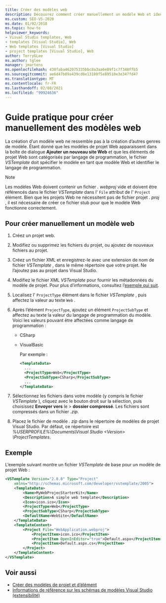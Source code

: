 ```yaml
---
title: Créer des modèles web
description: Découvrez comment créer manuellement un modèle Web et identifier le langage de programmation utilisé par le modèle.
ms.custom: SEO-VS-2020
ms.date: 01/02/2018
ms.topic: how-to
helpviewer_keywords:
- Visual Studio templates, Web
- templates [Visual Studio], Web
- Web templates [Visual Studio]
- project templates [Visual Studio], Web
author: TerryGLee
ms.author: tglee
manager: jmartens
ms.openlocfilehash: 430faba462075335bbc8a3aa6e89f1c7f348ffb5
ms.sourcegitcommit: ae6d47b09a439cd0e13180f5e89510e3e347fd47
ms.translationtype: MT
ms.contentlocale: fr-FR
ms.lasthandoff: 02/08/2021
ms.locfileid: "99924636"
---
```

# <a name="how-to-manually-create-web-templates"></a>Guide pratique pour créer manuellement des modèles web

La création d’un modèle web ne ressemble pas à la création d’autres genres de modèle. Étant donné que les modèles de projet Web apparaissent dans la boîte de dialogue **Ajouter un nouveau site Web** et que les éléments de projet Web sont catégorisés par langage de programmation, le fichier *VSTemplate* doit spécifier le modèle en tant que modèle Web et identifier le langage de programmation.

> [!NOTE]
> Les modèles Web doivent contenir un fichier *. webproj* vide et doivent être référencés dans le fichier *VSTemplate* dans l' `File` attribut de l' `Project` élément. Bien que les projets Web ne nécessitent pas de fichier projet *. proj* , il est nécessaire de créer ce fichier stub pour que le modèle Web fonctionne correctement.

## <a name="to-manually-create-a-web-template"></a>Pour créer manuellement un modèle web

1. Créez un projet web.

2. Modifiez ou supprimez les fichiers du projet, ou ajoutez de nouveaux fichiers au projet.

3. Créez un fichier XML et enregistrez-le avec une extension de nom de fichier *VSTemplate* , dans le même répertoire que votre projet. Ne l’ajoutez pas au projet dans Visual Studio.

4. Modifiez le fichier XML *VSTemplate* pour fournir les métadonnées du modèle de projet. Pour plus d’informations, consultez l’[exemple qui suit](#example).

5. Localisez l' `ProjectType` élément dans le fichier *VSTemplate* , puis affectez la valeur au texte `Web` .

6. Après l’élément `ProjectType`, ajoutez un élément `ProjectSubType` et affectez au texte la valeur du langage de programmation du modèle. Voici les valeurs pouvant être affectées comme langage de programmation :

   - CSharp
   - VisualBasic

     Par exemple :

     ```xml
     <TemplateData>
       ...
       <ProjectType>Web</ProjectType>
       <ProjectSubType>CSharp</ProjectSubType>
       ...
     </TemplateData>
     ```

7. Sélectionnez les fichiers dans votre modèle (y compris le fichier *VSTemplate* ), cliquez avec le bouton droit sur la sélection, puis choisissez **Envoyer vers** le  >  **dossier compressé**. Les fichiers sont compressés dans un fichier *.zip*.

8. Placez le fichier de modèle *. zip* dans le répertoire de modèles de projet Visual Studio. Par défaut, ce répertoire est *%USERPROFILE%\Documents\Visual Studio \<Version\> \ProjectTemplates*.

## <a name="example"></a>Exemple

L’exemple suivant montre un fichier *VSTemplate* de base pour un modèle de projet Web :

```xml
<VSTemplate Version="2.0.0" Type="Project"
    xmlns="http://schemas.microsoft.com/developer/vstemplate/2005">
    <TemplateData>
        <Name>MyWebProjecStarterKit</Name>
        <Description>A simple web template</Description>
        <Icon>icon.ico</Icon>
        <ProjectType>Web</ProjectType>
        <ProjectSubType>CSharp</ProjectSubType>
        <DefaultName>WebSite</DefaultName>
    </TemplateData>
    <TemplateContent>
        <Project File="WebApplication.webproj">
            <ProjectItem>icon.ico</ProjectItem>
            <ProjectItem OpenInEditor="true">Default.aspx</ProjectItem>
            <ProjectItem>Default.aspx.cs</ProjectItem>
        </Project>
    </TemplateContent>
</VSTemplate>
```

## <a name="see-also"></a>Voir aussi

- [Créer des modèles de projet et d’élément](../ide/creating-project-and-item-templates.md)
- [Informations de référence sur les schémas de modèles Visual Studio (extensibilité)](../extensibility/visual-studio-template-schema-reference.md)
